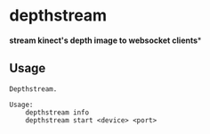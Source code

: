 # depthstream

**stream kinect's depth image to websocket clients***

## Usage

```
Depthstream.

Usage:
    depthstream info
    depthstream start <device> <port>
```
